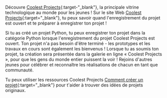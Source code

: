 Découvre [Coolest Projects](https://coolestprojects.org/){:target-"_blank"}, la principale vitrine technologique au monde pour les jeunes ! Sur le site Web [Coolest Projects](https://coolestprojects.org/){:target="_blank"}, tu peux savoir quand l'enregistrement du projet est ouvert et te préparer à enregistrer ton projet !

Si tu as créé un projet Python, tu peux enregistrer ton projet dans la catégorie Python lorsque l'enregistrement du projet Coolest Projects est ouvert. Ton projet n'a pas besoin d'être terminé - les prototypes et les travaux en cours sont également les bienvenus ! Lorsque tu as soumis ton projet, ta création sera présentée dans la galerie en ligne « Coolest Projects », pour que les gens du monde entier puissent la voir ! Rejoins d'autres jeunes pour célébrer et reconnaître les réalisations de chacun en tant que communauté.

Tu peux utiliser les ressources Coolest Projects [Comment créer un projet](https://coolestprojects.org/2020/03/31/how-to-make-a-project-workbook-and-additional-resources/){:target="_blank"} pour t'aider à trouver des idées de projets originaux.
